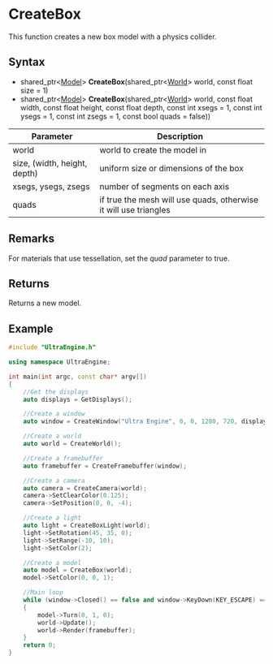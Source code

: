 # CreateBox

This function creates a new box model with a physics collider.

## Syntax

- shared_ptr<[Model](Model.md)\> **CreateBox**(shared_ptr<[World](World.md)\> world, const float size = 1)
- shared_ptr<[Model](Model.md)\> **CreateBox**(shared_ptr<[World](World.md)\> world, const float width, const float height, const float depth, const int xsegs = 1, const int ysegs = 1, const int zsegs = 1, const bool quads = false))

| Parameter | Description |
|---|---|
| world | world to create the model in |
| size, (width, height, depth) | uniform size or dimensions of the box |
| xsegs, ysegs, zsegs | number of segments on each axis |
| quads | if true the mesh will use quads, otherwise it will use triangles |

## Remarks

For materials that use tessellation, set the *quad* parameter to true.

## Returns

Returns a new model.

## Example

```c++
#include "UltraEngine.h"

using namespace UltraEngine;

int main(int argc, const char* argv[])
{
    //Get the displays
    auto displays = GetDisplays();

    //Create a window
    auto window = CreateWindow("Ultra Engine", 0, 0, 1280, 720, displays[0], WINDOW_CENTER | WINDOW_TITLEBAR);

    //Create a world
    auto world = CreateWorld();

    //Create a framebuffer
    auto framebuffer = CreateFramebuffer(window);

    //Create a camera
    auto camera = CreateCamera(world);
    camera->SetClearColor(0.125);
    camera->SetPosition(0, 0, -4);

    //Create a light
    auto light = CreateBoxLight(world);
    light->SetRotation(45, 35, 0);
    light->SetRange(-10, 10);
    light->SetColor(2);

    //Create a model
    auto model = CreateBox(world);
    model->SetColor(0, 0, 1);

    //Main loop
    while (window->Closed() == false and window->KeyDown(KEY_ESCAPE) == false)
    {
        model->Turn(0, 1, 0);
        world->Update();
        world->Render(framebuffer);
    }
    return 0;
}
```

